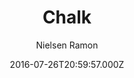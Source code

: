 ---
title: Chalk
github: https://github.com/nielsenramon/chalk
demo: https://chalk.nielsenramon.com
author: Nielsen Ramon
ssg:
  - Jekyll
cms:
  - Markdown
date: 2016-07-26T20:59:57.000Z
description: >-
  Chalk is a high quality, completely customizable, performant and 100% free
  Jekyll blog theme.
draft: true
publish_date: '2016-07-26T20:59:57Z'
update_date: '2019-12-21T19:44:00Z'
github_star: 1120
github_fork: 431
---